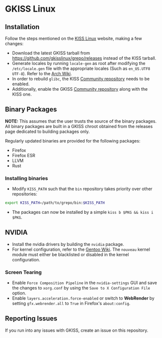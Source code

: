 # GKISS Linux

## Installation

Follow the steps mentioned on the [KISS Linux](https://k1ss.org/install) website, making a few changes:

* Download the latest GKISS tarball from https://github.com/gkisslinux/grepo/releases instead of the KISS tarball.
* Generate locales by running `locale-gen` as root after modifying the `/etc/locale.gen` file with the appropriate locales (Such as `en_US.UTF8 UTF-8`). Refer to the [Arch Wiki](https://wiki.archlinux.org/index.php/Locale).
* In order to rebuild `glibc`, the KISS [Community repository](https://github.com/kisslinux/community) needs to be enabled.
* Additionally, enable the GKISS [Community repository](https://github.com/gkisslinux/gcommunity) along with the KISS one.

## Binary Packages

**NOTE:** This assumes that the user trusts the source of the binary packages. All binary packages are built in a GKISS chroot obtained from the releases page dedicated to building packages only.

Regularly updated binaries are provided for the following packages:
* Firefox
* Firefox ESR
* LLVM
* Rust

### Installing binaries

* Modify `KISS_PATH` such that the `bin` repository takes priority over other repositories:
```sh
export KISS_PATH=/path/to/grepo/bin:$KISS_PATH
```
* The packages can now be installed by a simple `kiss b $PKG && kiss i $PKG`.

## NVIDIA

* Install the nvidia drivers by building the `nvidia` package.
* For kernel configuration, refer to the [Gentoo Wiki](https://wiki.gentoo.org/wiki/NVIDIA/nvidia-drivers#Kernel_compatibility). The `nouveau` kernel module must either be blacklisted or disabled in the kernel configuration.

### Screen Tearing
* Enable `Force Composition Pipeline` in the `nvidia-settings` GUI and save the changes to `xorg.conf` by using the `Save to X Configuration File` option.
* Enable `layers.acceleration.force-enabled` or switch to **WebRender** by setting `gfx.webrender.all` to `True` in Firefox's `about:config`.

## Reporting Issues

If you run into any issues with GKISS, create an issue on this repository.
